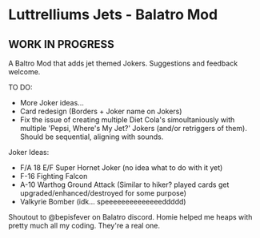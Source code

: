 # Luttrelliums Jets - Balatro Mod
## WORK IN PROGRESS
A Baltro Mod that adds jet themed Jokers. Suggestions and feedback welcome.


TO DO:

- More Joker ideas...
- Card redesign (Borders + Joker name on Jokers)
- Fix the issue of creating multiple Diet Cola's simoultaniously with multiple 'Pepsi, Where's My Jet?' Jokers (and/or retriggers of them). Should be sequential, aligning with sounds.

Joker Ideas:

- F/A 18 E/F Super Hornet Joker (no idea what to do with it yet)
- F-16 Fighting Falcon
- A-10 Warthog Ground Attack (Similar to hiker? played cards get upgraded/enhanced/destroyed for some purpose)
- Valkyrie Bomber (idk... speeeeeeeeeeeeeeddddd)



Shoutout to @bepisfever on Balatro discord. Homie helped me heaps with pretty much all my coding. They're a real one.
